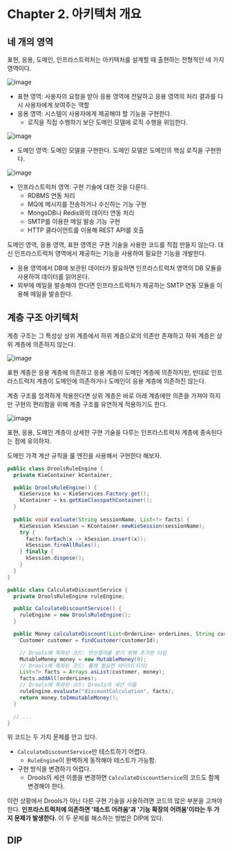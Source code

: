 # Chapter 2. 아키텍처 개요
## 네 개의 영역
표현, 응용, 도메인, 인프라스트럭처는 아키텍처를 설계할 때 출현하는 전형적인 네 가지 영역이다.

![image](https://github.com/alanhakhyeonsong/LetsReadBooks/assets/60968342/c5ac0c2a-c0b6-4e71-b8d4-152780aabf4a)

- 표현 영역: 사용자의 요청을 받아 응용 영역에 전달하고 응용 영역의 처리 결과를 다시 사용자에게 보여주는 역할
- 응용 영역: 시스템이 사용자에게 제공해야 할 기능을 구현한다.
  - 로직을 직접 수행하기 보단 도메인 모델에 로직 수행을 위임한다.

![image](https://github.com/alanhakhyeonsong/LetsReadBooks/assets/60968342/f5decfd5-3ad7-4414-a2d4-177730e888dd)

- 도메인 영역: 도메인 모델을 구현한다. 도메인 모델은 도메인의 핵심 로직을 구현한다.

![image](https://github.com/alanhakhyeonsong/LetsReadBooks/assets/60968342/ef1f2a66-b35a-4e07-a8a2-edb4e455d793)

- 인프라스트럭처 영역: 구현 기술에 대한 것을 다룬다.
  - RDBMS 연동 처리
  - MQ에 메시지를 전송하거나 수신하는 기능 구현
  - MongoDB나 Redis와의 데이터 연동 처리
  - SMTP를 이용한 메일 발송 기능 구현
  - HTTP 클라이언트를 이용해 REST API를 호출

도메인 영역, 응용 영역, 표현 영역은 구현 기술을 사용한 코드를 직접 만들지 않는다. 대신 인프라스트럭처 영역에서 제공하는 기능을 사용하여 필요한 기능을 개발한다.

- 응용 영역에서 DB에 보관된 데이터가 필요하면 인프라스트럭처 영역의 DB 모듈을 사용하여 데이터를 읽어온다.
- 외부에 메일을 발송해야 한다면 인프라스트럭처가 제공하는 SMTP 연동 모듈을 이용해 메일을 발송한다.

## 계층 구조 아키텍처
계층 구조는 그 특성상 상위 계층에서 하위 계층으로의 의존만 존재하고 하위 계층은 상위 계층에 의존하지 않는다.

![image](https://github.com/alanhakhyeonsong/LetsReadBooks/assets/60968342/3ef8fd79-ee22-4a32-ab5c-b1659e69c6a9)

표현 계층은 응용 계층에 의존하고 응용 계층이 도메인 계층에 의존하지만, 반대로 인프라스트럭처 계층이 도메인에 의존하거나 도메인이 응용 계층에 의존하진 않는다.

계층 구조를 엄격하게 적용한다면 상위 계층은 바로 아래 계층에만 의존을 가져야 하지만 구현의 편리함을 위해 계층 구조를 유연하게 적용하기도 한다.

![image](https://github.com/alanhakhyeonsong/LetsReadBooks/assets/60968342/dabe4da8-83f9-4442-977e-edc788d0c8c3)

표현, 응용, 도메인 계층이 상세한 구현 기술을 다루는 인프라스트럭처 계층에 종속된다는 점에 유의하자.

도메인 가격 계산 규칙을 룰 엔진을 사용해서 구현한다 해보자.

```java
public class DroolsRuleEngine {
  private KieContainer kContainer;

  public DroolsRuleEngine() {
    KieService ks = KieServices.Factory.get();
    kContainer = ks.getKieClasspathContainer();
  }
  
  public void evaluate(String sessionName, List<?> facts) {
    KieSession kSession = KContainer.newKieSession(sessionName);
    try {
      facts.forEach(x -> kSession.insert(x));
      kSession.fireAllRules();
    } finally {
      kSession.dispose();
    }
  }
}

public class CalculateDiscountService {
  private DroolsRuleEngine ruleEngine;

  public CalculateDiscountService() {
    ruleEngine = new DroolsRuleEngine();
  }

  public Money calculateDiscount(List<OrderLine> orderLines, String customerId) {
    Customer customer = findCustomer(customerId);

    // Drools에 특화된 코드: 연산결과를 받기 위해 추가한 타입
    MutableMoney money = new MutableMoney(0);
    // Drools에 특화된 코드: 룰에 필요한 데이터(지식)
    List<?> facts = Arrays.asList(customer, money);
    facts.addAll(orderLines);
    // Drools에 특화된 코드: Drools의 세션 이름
    ruleEngine.evaluate("discountCalculation", facts);
    return money.toImmutableMoney();
  }

  // ...
}
```

위 코드는 두 가지 문제를 안고 있다.

- `CalculateDiscountService`만 테스트하기 어렵다.
  - `RuleEngine`이 완벽하게 동작해야 테스트가 가능함.
- 구현 방식을 변경하기 어렵다.
  - Drools의 세션 이름을 변경하면 `CalculateDiscountService`의 코드도 함께 변경해야 한다.

이런 상황에서 Drools가 아닌 다른 구현 기술을 사용하려면 코드의 많은 부분을 고쳐야 한다. **인프라스트럭처에 의존하면 '테스트 어려움'과 '기능 확장의 어려움'이라는 두 가지 문제가 발생한다.** 이 두 문제를 해소하는 방법은 DIP에 있다.

## DIP
